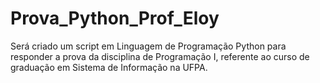 # Prova_Python_Prof_Eloy
Será criado um script em Linguagem de Programação Python para responder a prova da disciplina de Programação I, referente ao curso de graduação em Sistema de Informação na UFPA.
